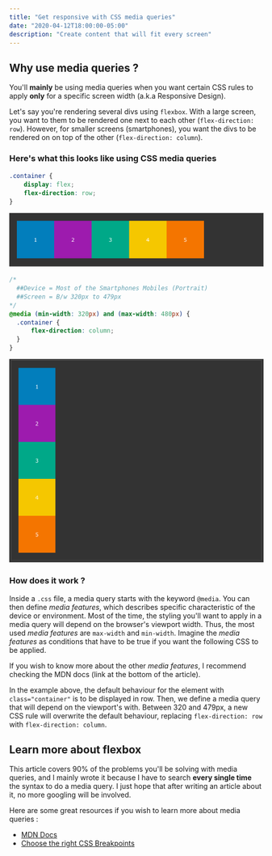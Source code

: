 ```yaml
---
title: "Get responsive with CSS media queries"
date: "2020-04-12T18:00:00-05:00"
description: "Create content that will fit every screen"
---
```


## Why use media queries ?

You'll **mainly** be using media queries when you want certain 
CSS rules to apply **only** for a specific screen width (a.k.a Responsive Design).

Let's say you're rendering several divs using `flexbox`. With a large screen, 
you want to them to be rendered one next to each other (`flex-direction: row`). However, for smaller screens 
(smartphones), you want the divs to be rendered on on top of the other (`flex-direction: column`).

### Here's what this looks like using CSS media queries
```css
.container {
    display: flex;
    flex-direction: row;
}
```

![row](./row.png)

```css
/* 
  ##Device = Most of the Smartphones Mobiles (Portrait)
  ##Screen = B/w 320px to 479px
*/
@media (min-width: 320px) and (max-width: 480px) {
  .container {
      flex-direction: column;
  }
}
```

![column](./column.png)

### How does it work ?

Inside a `.css` file, a media query starts with the keyword `@media`. 
You can then define *media features*, which describes specific characteristic of the device or environment. Most of 
the time, the styling you'll want to apply in a media query will depend on the browser's viewport width. Thus, 
the most used *media features* are `max-width` and `min-width`. Imagine the *media features* as conditions that have to
be true if you want the following CSS to be applied. 

If you wish to know more about the other *media features*, I recommend checking the MDN docs (link at the bottom of 
the article).

In the example above, the default behaviour for the element with `class="container"` is to be displayed in row.
Then, we define a media query that will depend on the viewport's with. Between 320 and 479px, a new CSS rule
will overwrite the default behaviour, replacing `flex-direction: row` with `flex-direction: column`.

## Learn more about flexbox

This article covers 90% of the problems you'll be solving with media queries, 
and I mainly wrote it because I have to search **every single time** the syntax to
do a media query. I just hope that after writing an article about it, no more googling will be
involved.

Here are some great resources if you wish to learn more about media queries :
 
- [MDN Docs](https://developer.mozilla.org/en-US/docs/Web/CSS/Media_Queries)
- [Choose the right CSS Breakpoints](https://gist.github.com/gokulkrishh/242e68d1ee94ad05f488)